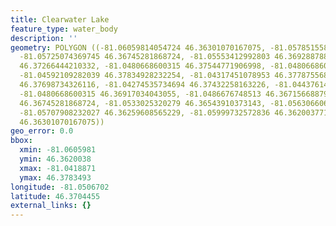 ```yaml
---
title: Clearwater Lake
feature_type: water_body
description: ''
geometry: POLYGON ((-81.06059814054724 46.36301070167075, -81.05785155851636 46.36537987569678,
  -81.05725074369745 46.36745281868724, -81.05553412992803 46.36928878821546, -81.05124259550496
  46.37266444210332, -81.0480668600315 46.37544771906998, -81.0480668600315 46.37663204922379,
  -81.04592109282039 46.37834928232254, -81.04317451078953 46.37787556824085, -81.04188705046178
  46.37698734326116, -81.04274535734694 46.37432258163226, -81.04437614042729 46.37438179997046,
  -81.0480668600315 46.36917034043055, -81.0486676748513 46.36715668879091, -81.0502126272435
  46.36745281868724, -81.0533025320279 46.36543910373143, -81.05630660612415 46.36383992426737,
  -81.05707908232027 46.36259608565229, -81.05999732572836 46.36200377159693, -81.06059814054724
  46.36301070167075))
geo_error: 0.0
bbox:
  xmin: -81.0605981
  ymin: 46.3620038
  xmax: -81.0418871
  ymax: 46.3783493
longitude: -81.0506702
latitude: 46.3704455
external_links: {}
---
```

